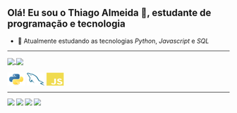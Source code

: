 ## Olá! Eu sou o Thiago Almeida 👋, estudante de programação e tecnologia

- 🌱 Atualmente estudando as tecnologias *Pytho*n, *Javascript* e *SQL*

---
<a href="https://github.com/ThiagoDCode">
  <img height=160 align="center" src="https://github-readme-stats.vercel.app/api?username=ThiagoDCode&show_icons=true&theme=gotham&rank_icon=github" />
</a>
<a href="https://github.com/ThiagoDCode">
  <img height=160 align="center" src="https://github-readme-stats.vercel.app/api/top-langs?username=ThiagoDCode&layout=compact&langs_count=8&card_width=100" />
</a>

<div style="display: inline_block"><br>
  <img align="center" alt="Thiago-Python" height="30" width="40" src="https://raw.githubusercontent.com/devicons/devicon/master/icons/python/python-original.svg">
  <img align="center" alt="Thiago-MySQL" height="30" width="40" src="https://raw.githubusercontent.com/devicons/devicon/master/icons/mysql/mysql-original.svg">
  <img align="center" alt="Thiago-Js" height="30" width="40" src="https://raw.githubusercontent.com/devicons/devicon/master/icons/javascript/javascript-plain.svg">
</div>

---

<div>
  <a href = "mailto:thiago.lee.oficial@gmail.com"><img src="https://img.shields.io/badge/Gmail-D14836?style=for-the-badge&logo=gmail&logoColor=white" target="_blank"></a>
  <a href="https://www.linkedin.com/in/thiago-almeida-dcode" target="_blank"><img src="https://img.shields.io/badge/-LinkedIn-%230077B5?style=for-the-badge&logo=linkedin&logoColor=white" target="_blank"></a>
  <a href="https://instagram.com/lee_thiago" target="_blank"><img src="https://img.shields.io/badge/-Instagram-%23E4405F?style=for-the-badge&logo=instagram&logoColor=white" target="_blank"></a>
  <a href="https://discord.gg/dallasdev" target="_blank"><img src="https://img.shields.io/badge/Discord-7289DA?style=for-the-badge&logo=discord&logoColor=white" target="_blank"></a> 
</div>
